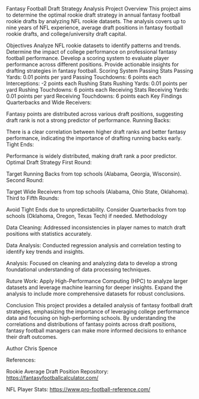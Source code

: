 Fantasy Football Draft Strategy Analysis
Project Overview
This project aims to determine the optimal rookie draft strategy in annual fantasy football rookie drafts by analyzing NFL rookie datasets. The analysis covers up to nine years of NFL experience, average draft positions in fantasy football rookie drafts, and college/university draft capital.

Objectives
Analyze NFL rookie datasets to identify patterns and trends.
Determine the impact of college performance on professional fantasy football performance.
Develop a scoring system to evaluate player performance across different positions.
Provide actionable insights for drafting strategies in fantasy football.
Scoring System
Passing Stats
Passing Yards: 0.01 points per yard
Passing Touchdowns: 6 points each
Interceptions: -2 points each
Rushing Stats
Rushing Yards: 0.01 points per yard
Rushing Touchdowns: 6 points each
Receiving Stats
Receiving Yards: 0.01 points per yard
Receiving Touchdowns: 6 points each
Key Findings
Quarterbacks and Wide Receivers:

Fantasy points are distributed across various draft positions, suggesting draft rank is not a strong predictor of performance.
Running Backs:

There is a clear correlation between higher draft ranks and better fantasy performance, indicating the importance of drafting running backs early.
Tight Ends:

Performance is widely distributed, making draft rank a poor predictor.
Optimal Draft Strategy
First Round:

Target Running Backs from top schools (Alabama, Georgia, Wisconsin).
Second Round:

Target Wide Receivers from top schools (Alabama, Ohio State, Oklahoma).
Third to Fifth Rounds:

Avoid Tight Ends due to unpredictability.
Consider Quarterbacks from top schools (Oklahoma, Oregon, Texas Tech) if needed.
Methodology

Data Cleaning:
Addressed inconsistencies in player names to match draft positions with statistics accurately.

Data Analysis:
Conducted regression analysis and correlation testing to identify key trends and insights.

Analysis:
Focused on cleaning and analyzing data to develop a strong foundational understanding of data processing techniques.

Ruture Work:
Apply High-Performance Computing (HPC) to analyze larger datasets and leverage machine learning for deeper insights.
Expand the analysis to include more comprehensive datasets for robust conclusions.

Conclusion
This project provides a detailed analysis of fantasy football draft strategies, emphasizing the importance of leveraging college performance data and focusing on high-performing schools. By understanding the correlations and distributions of fantasy points across draft positions, fantasy football managers can make more informed decisions to enhance their draft outcomes.

Author
Chris Spence

References: 

Rookie Average Draft Position Repository: https://fantasyfootballcalculator.com/ 

NFL Player Stats: https://www.pro-football-reference.com/ 

 
